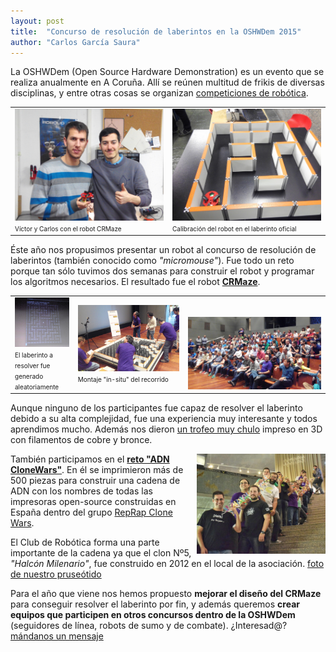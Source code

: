 ```yaml
---
layout: post
title:  "Concurso de resolución de laberintos en la OSHWDem 2015"
author: "Carlos García Saura"
---
```


La OSHWDem (Open Source Hardware Demonstration) es un evento que se realiza anualmente en A Coruña. Allí se reúnen multitud de frikis de diversas disciplinas, y entre otras cosas se organizan [competiciones de robótica](http://oshwdem.org/concursos/).


<table border="0" width="100%">
  <tr>
    <td width="50%">
      <img src="/historia/eventos/2015_OSHWDem/2015-CRMaze_VictorCarlos.jpg"/><br/>
      <font size="1">
      Víctor y Carlos con el robot CRMaze
      </font>
    </td>
    <td width="50%">
      <img src="/historia/eventos/2015_OSHWDem/2015-11-06_CRMaze_prueba.jpg"/><br/>
      <font size="1">
      Calibración del robot en el laberinto oficial
      </font>
    </td>
  </tr>
</table>

Éste año nos propusimos presentar un robot al concurso de resolución de laberintos (también conocido como *"micromouse"*). Fue todo un reto porque tan sólo tuvimos dos semanas para construir el robot y programar los algoritmos necesarios.
El resultado fue el robot [**CRMaze**](https://github.com/CRM-UAM/CRMaze).

<table border="0" width="100%">
  <tr>
    <td valign="top" width="20%">
      <img src="/historia/eventos/2015_OSHWDem/2015-11-07_montajeLaberinto1.jpg"/><br/>
      <font size="1">
      El laberinto a resolver fue generado aleatoriamente
      </font>
    </td>
    <td width="35%">
      <img src="/historia/eventos/2015_OSHWDem/2015-11-07_montajeLaberinto2.jpg"/><br/>
      <font size="1">
      Montaje "in-situ" del recorrido
      </font>
    </td>
    <td valign="bottom" width="45%">
      <img src="/historia/eventos/2015_OSHWDem/2015-11-07_publico.jpg"/><br/>
    </td>
  </tr>
</table>

Aunque ninguno de los participantes fue capaz de resolver el laberinto debido a su alta complejidad, fue una experiencia muy interesante y todos aprendimos mucho. Además nos dieron [un trofeo muy chulo](/historia/eventos/2015_OSHWDem/trofeoOSHWDem2015.jpg) impreso en 3D con filamentos de cobre y bronce.



<img src="/historia/eventos/2015_OSHWDem/2015_OSHWDem_cadenaADNcloneWars.jpg" alt="Foto de la cadena de ADN CloneWars, tomada por Daniel Lopez" height="160px" style="float:right;"/>

También participamos en el [**reto "ADN CloneWars"**](https://github.com/brico-labs/RetoADNCloneWars). En él se imprimieron más de 500 piezas para construir una cadena de ADN con los nombres de todas las impresoras open-source construidas en España dentro del grupo [RepRap Clone Wars](www.reprap.org/wiki/Clone_wars).

El Club de Robótica forma una parte importante de la cadena ya que el clon Nº5, *"Halcón Milenario"*, fue construido en 2012 en el local de la asociación. [foto de nuestro pruseótido](/historia/eventos/2015_OSHWDem/2015_ADNcloneWars_HalconMilenario.jpg)


Para el año que viene nos hemos propuesto **mejorar el diseño del CRMaze** para conseguir resolver el laberinto por fin, y además queremos **crear equipos que participen en otros concursos dentro de la OSHWDem** (seguidores de línea, robots de sumo y de combate). ¿Interesad@? [mándanos un mensaje](/contacto)

